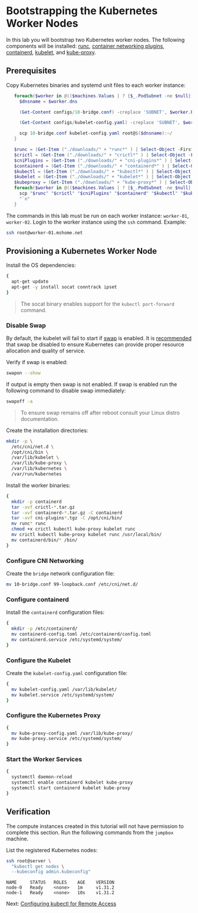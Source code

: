 # Bootstrapping the Kubernetes Worker Nodes

In this lab you will bootstrap two Kubernetes worker nodes. The following components will be installed: [runc](https://github.com/opencontainers/runc), [container networking plugins](https://github.com/containernetworking/cni), [containerd](https://github.com/containerd/containerd), [kubelet](https://kubernetes.io/docs/admin/kubelet), and [kube-proxy](https://kubernetes.io/docs/concepts/cluster-administration/proxies).

## Prerequisites

Copy Kubernetes binaries and systemd unit files to each worker instance:

```powershell
   foreach($worker in @(($machines.Values | ? {$_.PodSubnet -ne $null}))){
     $dnsname = $worker.dns

     (Get-Content configs/10-bridge.conf) -creplace 'SUBNET', $worker.PodSubnet | Set-Content -Path "10-bridge.conf"

     (Get-Content configs/kubelet-config.yaml) -creplace 'SUBNET', $worker.PodSubnet | Set-Content -Path "kubelet-config.yaml"

     scp 10-bridge.conf kubelet-config.yaml root@$($dnsname):~/
   }
```

```powershell
   $runc = (Get-Item ("./downloads/" + "runc*" ) | Select-Object -First 1)[0].FullName
   $crictl = (Get-Item ("./downloads/" + "crictl*" ) | Select-Object -First 1)[0].FullName
   $cniPlugins = (Get-Item ("./downloads/" + "cni-plugins*" ) | Select-Object -First 1)[0].FullName
   $containerd = (Get-Item ("./downloads/" + "containerd*" ) | Select-Object -First 1)[0].FullName
   $kubectl = (Get-Item ("./downloads/" + "kubectl*" ) | Select-Object -First 1)[0].FullName
   $kubelet = (Get-Item ("./downloads/" + "kubelet*" ) | Select-Object -First 1)[0].FullName
   $kubeproxy = (Get-Item ("./downloads/" + "kube-proxy*" ) | Select-Object -First 1)[0].FullName
   foreach($worker in @(($machines.Values | ? {$_.PodSubnet -ne $null}))){
     scp "$runc" "$crictl" "$cniPlugins" "$containerd" "$kubectl" "$kubelet" "$kubeproxy" "configs/99-loopback.conf" "configs/containerd-config.toml" "configs/kubelet-config.yaml" "configs/kube-proxy-config.yaml" "units/containerd.service" "units/kubelet.service" "units/kube-proxy.service" root@$($worker.DNS):~/
     "`n"
   }
```

The commands in this lab must be run on each worker instance: `worker-01`, `worker-02`. Login to the worker instance using the `ssh` command. Example:

```bash
ssh root@worker-01.mshome.net
```

## Provisioning a Kubernetes Worker Node

Install the OS dependencies:

```bash
{
  apt-get update
  apt-get -y install socat conntrack ipset
}
```

> The socat binary enables support for the `kubectl port-forward` command.

### Disable Swap

By default, the kubelet will fail to start if [swap](https://help.ubuntu.com/community/SwapFaq) is enabled. It is [recommended](https://github.com/kubernetes/kubernetes/issues/7294) that swap be disabled to ensure Kubernetes can provide proper resource allocation and quality of service.

Verify if swap is enabled:

```bash
swapon --show
```

If output is empty then swap is not enabled. If swap is enabled run the following command to disable swap immediately:

```bash
swapoff -a
```

> To ensure swap remains off after reboot consult your Linux distro documentation.

Create the installation directories:

```bash
mkdir -p \
  /etc/cni/net.d \
  /opt/cni/bin \
  /var/lib/kubelet \
  /var/lib/kube-proxy \
  /var/lib/kubernetes \
  /var/run/kubernetes
```

Install the worker binaries:

```bash
{
  mkdir -p containerd
  tar -xvf crictl-*.tar.gz
  tar -xvf containerd-*.tar.gz -C containerd
  tar -xvf cni-plugins*.tgz -C /opt/cni/bin/
  mv runc* runc
  chmod +x crictl kubectl kube-proxy kubelet runc 
  mv crictl kubectl kube-proxy kubelet runc /usr/local/bin/
  mv containerd/bin/* /bin/
}
```

### Configure CNI Networking

Create the `bridge` network configuration file:

```bash
mv 10-bridge.conf 99-loopback.conf /etc/cni/net.d/
```

### Configure containerd

Install the `containerd` configuration files:

```bash
{
  mkdir -p /etc/containerd/
  mv containerd-config.toml /etc/containerd/config.toml
  mv containerd.service /etc/systemd/system/
}
```

### Configure the Kubelet

Create the `kubelet-config.yaml` configuration file:

```bash
{
  mv kubelet-config.yaml /var/lib/kubelet/
  mv kubelet.service /etc/systemd/system/
}
```

### Configure the Kubernetes Proxy

```bash
{
  mv kube-proxy-config.yaml /var/lib/kube-proxy/
  mv kube-proxy.service /etc/systemd/system/
}
```

### Start the Worker Services

```bash
{
  systemctl daemon-reload
  systemctl enable containerd kubelet kube-proxy
  systemctl start containerd kubelet kube-proxy
}
```

## Verification

The compute instances created in this tutorial will not have permission to complete this section. Run the following commands from the `jumpbox` machine.

List the registered Kubernetes nodes:

```bash
ssh root@server \
  "kubectl get nodes \
  --kubeconfig admin.kubeconfig"
```

```
NAME     STATUS   ROLES    AGE    VERSION
node-0   Ready    <none>   1m     v1.31.2
node-1   Ready    <none>   10s    v1.31.2
```

Next: [Configuring kubectl for Remote Access](10-configuring-kubectl-windows.md)